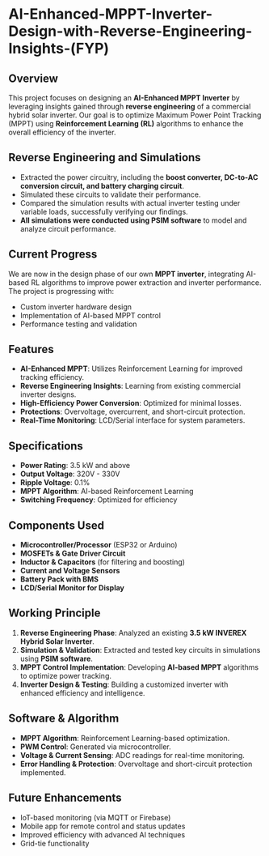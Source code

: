 # AI-Enhanced-MPPT-Inverter-Design-with-Reverse-Engineering-Insights-(FYP)

## Overview
This project focuses on designing an **AI-Enhanced MPPT Inverter** by leveraging insights gained through **reverse engineering** of a commercial hybrid solar inverter. Our goal is to optimize Maximum Power Point Tracking (MPPT) using **Reinforcement Learning (RL)** algorithms to enhance the overall efficiency of the inverter.

## Reverse Engineering and Simulations
- Extracted the power circuitry, including the **boost converter, DC-to-AC conversion circuit, and battery charging circuit**.
- Simulated these circuits to validate their performance.
- Compared the simulation results with actual inverter testing under variable loads, successfully verifying our findings.
- **All simulations were conducted using PSIM software** to model and analyze circuit performance.

## Current Progress
We are now in the design phase of our own **MPPT inverter**, integrating AI-based RL algorithms to improve power extraction and inverter performance. The project is progressing with:
- Custom inverter hardware design
- Implementation of AI-based MPPT control
- Performance testing and validation

## Features
- **AI-Enhanced MPPT**: Utilizes Reinforcement Learning for improved tracking efficiency.
- **Reverse Engineering Insights**: Learning from existing commercial inverter designs.
- **High-Efficiency Power Conversion**: Optimized for minimal losses.
- **Protections**: Overvoltage, overcurrent, and short-circuit protection.
- **Real-Time Monitoring**: LCD/Serial interface for system parameters.

## Specifications
- **Power Rating**: 3.5 kW and above
- **Output Voltage**: 320V - 330V
- **Ripple Voltage**: 0.1%
- **MPPT Algorithm**: AI-based Reinforcement Learning
- **Switching Frequency**: Optimized for efficiency

## Components Used
- **Microcontroller/Processor** (ESP32 or Arduino)
- **MOSFETs & Gate Driver Circuit**
- **Inductor & Capacitors** (for filtering and boosting)
- **Current and Voltage Sensors**
- **Battery Pack with BMS**
- **LCD/Serial Monitor for Display**

## Working Principle
1. **Reverse Engineering Phase**: Analyzed an existing **3.5 kW INVEREX Hybrid Solar Inverter**.
2. **Simulation & Validation**: Extracted and tested key circuits in simulations using **PSIM software**.
3. **MPPT Control Implementation**: Developing **AI-based MPPT** algorithms to optimize power tracking.
4. **Inverter Design & Testing**: Building a customized inverter with enhanced efficiency and intelligence.

## Software & Algorithm
- **MPPT Algorithm**: Reinforcement Learning-based optimization.
- **PWM Control**: Generated via microcontroller.
- **Voltage & Current Sensing**: ADC readings for real-time monitoring.
- **Error Handling & Protection**: Overvoltage and short-circuit protection implemented.

## Future Enhancements
- IoT-based monitoring (via MQTT or Firebase)
- Mobile app for remote control and status updates
- Improved efficiency with advanced AI techniques
- Grid-tie functionality




